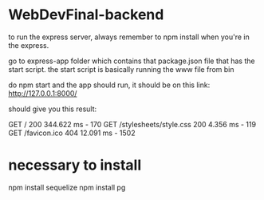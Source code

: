 <!-- @format -->

# WebDevFinal-backend

to run the express server, always remember to npm install when you're in the express.

go to express-app folder which contains that package.json file that has the start script. the start script is basically running the www file from bin

do npm start and the app should run, it should be on this link:
http://127.0.0.1:8000/

should give you this result:

GET / 200 344.622 ms - 170
GET /stylesheets/style.css 200 4.356 ms - 119
GET /favicon.ico 404 12.091 ms - 1502

# necessary to install

npm install sequelize
npm install pg
